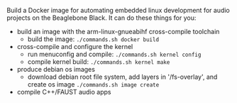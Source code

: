 Build a Docker image for automating embedded linux development for audio projects on the Beaglebone Black.
It can do these things for you:

- build an image with the arm-linux-gnueabihf cross-compile toolchain
  - build the image:
    `./commands.sh docker build`
- cross-compile and configure the kernel
  - run menuconfig and compile:
    `./commands.sh kernel config`
  - compile kernel build:
    `./commands.sh kernel make`
- produce debian os images
  - download debian root file system, add layers in '/fs-overlay', and create os image
    `./commands.sh image create`
- compile C++/FAUST audio apps
